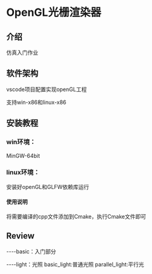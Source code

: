 # OpenGL光栅渲染器

## 介绍
仿真入门作业

## 软件架构
vscode项目配置实现openGL工程

支持win-x86和linux-x86


## 安装教程
### win环境：
MinGW-64bit
### linux环境：
安装好openGL和GLFW依赖库运行

#### 使用说明
将需要编译的cpp文件添加到Cmake，执行Cmake文件即可

## Review
----basic：入门部分

----light：光照
    basic_light:普通光照
    parallel_light:平行光



